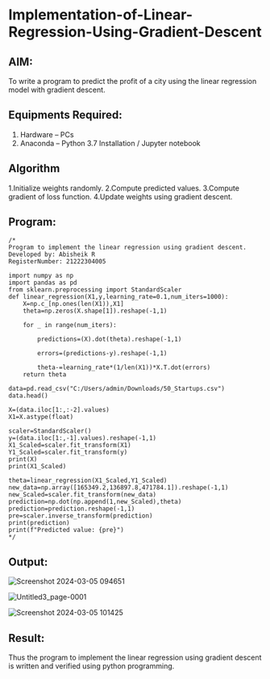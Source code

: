 # Implementation-of-Linear-Regression-Using-Gradient-Descent

## AIM:
To write a program to predict the profit of a city using the linear regression model with gradient descent.

## Equipments Required:
1. Hardware – PCs
2. Anaconda – Python 3.7 Installation / Jupyter notebook

## Algorithm
1.Initialize weights randomly.
2.Compute predicted values.
3.Compute gradient of loss function.
4.Update weights using gradient descent.

## Program:
```
/*
Program to implement the linear regression using gradient descent.
Developed by: Abisheik R
RegisterNumber: 21222304005

import numpy as np
import pandas as pd
from sklearn.preprocessing import StandardScaler
def linear_regression(X1,y,learning_rate=0.1,num_iters=1000):
    X=np.c_[np.ones(len(X1)),X1]
    theta=np.zeros(X.shape[1]).reshape(-1,1)
    
    for _ in range(num_iters):
        
        predictions=(X).dot(theta).reshape(-1,1)
        
        errors=(predictions-y).reshape(-1,1)
        
        theta-=learning_rate*(1/len(X1))*X.T.dot(errors)
    return theta

data=pd.read_csv("C:/Users/admin/Downloads/50_Startups.csv")
data.head()

X=(data.iloc[1:,:-2].values)
X1=X.astype(float)

scaler=StandardScaler()
y=(data.iloc[1:,-1].values).reshape(-1,1)
X1_Scaled=scaler.fit_transform(X1)
Y1_Scaled=scaler.fit_transform(y)
print(X)
print(X1_Scaled)

theta=linear_regression(X1_Scaled,Y1_Scaled)
new_data=np.array([165349.2,136897.8,471784.1]).reshape(-1,1)
new_Scaled=scaler.fit_transform(new_data)
prediction=np.dot(np.append(1,new_Scaled),theta)
prediction=prediction.reshape(-1,1)
pre=scaler.inverse_transform(prediction)
print(prediction)
print(f"Predicted value: {pre}")
*/
```

## Output:
![Screenshot 2024-03-05 094651](https://github.com/Istin2005/Implementation-of-Linear-Regression-Using-Gradient-Descent/assets/144979137/095f09cd-c3a5-4f4a-b7a6-5b8c9dfd1db0)

![Untitled3_page-0001](https://github.com/Istin2005/Implementation-of-Linear-Regression-Using-Gradient-Descent/assets/144979137/e7a1f17e-88a9-4748-849a-7ed1357e7407)


![Screenshot 2024-03-05 101425](https://github.com/Istin2005/Implementation-of-Linear-Regression-Using-Gradient-Descent/assets/144979137/9b7dc615-4ca0-4a26-9607-2d606f0f4c47)


## Result:
Thus the program to implement the linear regression using gradient descent is written and verified using python programming.
